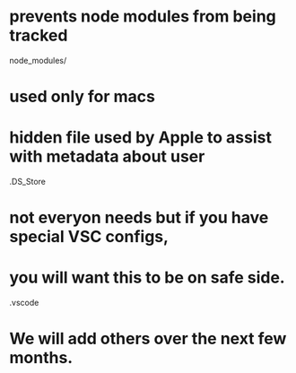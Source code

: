 # prevents node modules from being tracked
node_modules/

# used only for macs
# hidden file used by Apple to assist with metadata about user
.DS_Store

# not everyon needs but if you have special VSC configs, 
# you will want this to be on safe side.
.vscode

# We will add others over the next few months.